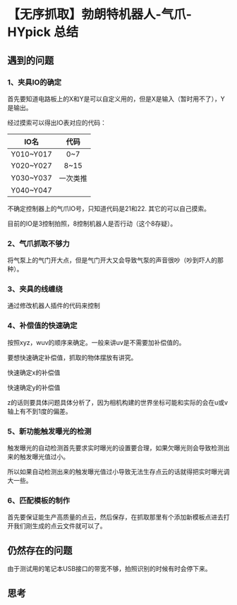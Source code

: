 # 【无序抓取】勃朗特机器人-气爪-HYpick 总结

## 遇到的问题

### 1、夹具IO的确定

首先要知道电路板上的X和Y是可以自定义用的，但是X是输入（暂时用不了），Y是输出。

经过摸索可以得出IO表对应的代码：

|IO名|代码|
|:--:|:--:|
|Y010~Y017|0~7|
|Y020~Y027|8~15|
|Y030~Y037|一次类推|
|Y040~Y047||

不确定控制器上的气爪IO号，只知道代码是21和22.
其它的可以自己摸索。

目前的IO是3控制拍照，8控制机器人是否行动（这个8存疑）。

### 2、气爪抓取不够力

将气泵上的气门开大点，但是气门开大又会导致气泵的声音很吵（吵到吓人的那种）。

### 3、夹具的线缠绕

通过修改机器人插件的代码来控制

### 4、补偿值的快速确定

按照xyz，wuv的顺序来确定。一般来讲uv是不需要加补偿值的。

要想快速确定补偿值，抓取的物体摆放有讲究。

快速确定x的补偿值

快速确定y的补偿值

z的话则要具体问题具体分析了，因为相机构建的世界坐标可能和实际的会在u或v轴上有不到1度的偏差。

### 5、新功能触发曝光的检测

触发曝光的自动检测首先要求实时曝光的设置要合理，如果欠曝光则会导致检测出来的触发曝光值过小。

所以如果自动检测出来的触发曝光值过小导致无法生存点云的话就得把实时曝光调大一些。

### 6、匹配模板的制作

首先要保证能生产高质量的点云，然后保存，在抓取那里有个添加新模板点进去打开我们刚生成的点云文件就可以了。

## 仍然存在的问题

由于测试用的笔记本USB接口的带宽不够，拍照识别的时候有时会停下来。

## 思考

